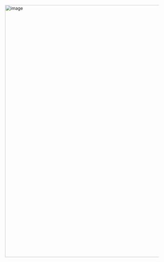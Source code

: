 <img width="827" alt="image" src="https://github.com/user-attachments/assets/e3699e07-1c6a-42c9-9dc6-a82e70591bf5" />
